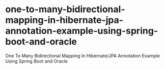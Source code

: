 # one-to-many-bidirectional-mapping-in-hibernate-jpa-annotation-example-using-spring-boot-and-oracle
One To Many Bidirectional Mapping In Hibernate/JPA Annotation Example Using Spring Boot and Oracle
